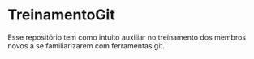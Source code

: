 # TreinamentoGit
Esse repositório tem como intuito auxiliar no treinamento dos membros novos a se familiarizarem com ferramentas git.
